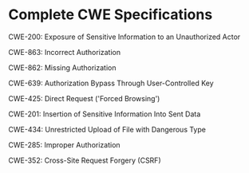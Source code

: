 

# Complete CWE Specifications

CWE-200: Exposure of Sensitive Information to an Unauthorized Actor

CWE-863: Incorrect Authorization

CWE-862: Missing Authorization

CWE-639: Authorization Bypass Through User-Controlled Key

CWE-425: Direct Request ('Forced Browsing')

CWE-201: Insertion of Sensitive Information Into Sent Data

CWE-434: Unrestricted Upload of File with Dangerous Type

CWE-285: Improper Authorization

CWE-352: Cross-Site Request Forgery (CSRF)